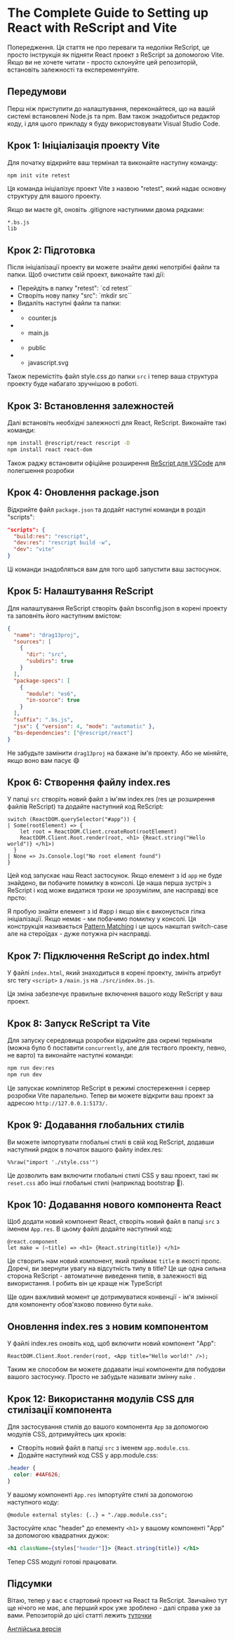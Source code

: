 # The Complete Guide to Setting up React with ReScript and Vite

Попередження. Ця стаття не про переваги та недоліки ReScript, це просто інструкція як підняти React проект з ReScript за допомогою Vite. Якщо ви не хочете читати - просто склонуйте цей репозиторій, встановіть залежності та експерементуйте.

## Передумови

Перш ніж приступити до налаштування, переконайтеся, що на вашій системі встановлені Node.js та npm. Вам також знадобиться редактор коду, і для цього прикладу я буду використовувати Visual Studio Code.

## Крок 1: Ініціалізація проекту Vite
Для початку відкрийте ваш термінал та виконайте наступну команду:

```bash
npm init vite retest
```

Ця команда ініціалізує проект Vite з назвою "retest", який надає основну структуру для вашого проекту.

Якщо ви маєте git, оновіть .gitignore наступними двома рядками: 

```
*.bs.js
lib
```

## Крок 2: Підготовка
Після ініціалізації проекту ви можете знайти деякі непотрібні файли та папки. Щоб очистити свій проект, виконайте такі дії:

* Перейдіть в папку "retest": `cd retest``
* Створіть нову папку "src": `mkdir src``
* Видаліть наступні файли та папки:
* * counter.js
* * main.js
* * public
* * javascript.svg

Також перемістіть файл style.css до папки `src` і тепер ваша структура проекту буде набагато зручнішою в роботі.

## Крок 3: Встановлення залежностей
Далі встановіть необхідні залежності для React, ReScript. Виконайте такі команди:

```bash
npm install @rescript/react rescript -D
npm install react react-dom
```

Також раджу встановити офіційне розширення [ReScript для VSCode](https://marketplace.visualstudio.com/items?itemName=chenglou92.rescript-vscode) для полегшення розробки

## Крок 4: Оновлення package.json
Відкрийте файл `package.json` та додайт наступні команди в розділ "scripts":

```json
"scripts": {
  "build:res": "rescript",
  "dev:res": "rescript build -w",
  "dev": "vite"
}
```

Ці команди знадобляться вам для того щоб запустити ваш застосунок.

## Крок 5: Налаштування ReScript

Для налаштування ReScript створіть файл bsconfig.json в корені проекту та заповніть його наступним вмістом:


```json
{
  "name": "drag13proj",
  "sources": [
    {
      "dir": "src",
      "subdirs": true
    }
  ],
  "package-specs": [
    {
      "module": "es6",
      "in-source": true
    }
  ],
  "suffix": ".bs.js",
  "jsx": { "version": 4, "mode": "automatic" },
  "bs-dependencies": ["@rescript/react"]
}
```

Не забудьте замінити `drag13proj` на бажане ім'я проекту. Або не міняйте, якщо воно вам пасує 😄

## Крок 6: Створення файлу index.res

У папці `src` створіть новий файл з ім'ям index.res (res це розширення файлів ReScript) та додайте наступний код ReScript:

```reason
switch (ReactDOM.querySelector("#app")) {
| Some(rootElement) => {
    let root = ReactDOM.Client.createRoot(rootElement)
    ReactDOM.Client.Root.render(root, <h1> {React.string("Hello world")} </h1>)
  }
| None => Js.Console.log("No root element found")
}
```
Цей код запускає наш React застосунок. Якщо елемент з id `app` не буде знайдено, ви побачите помилку в консолі. Це наша перша зустріч з ReScript і код може видатися трохи не зрозумілим, але насправді все прсто:

Я пробую знайти елемент з id #app і якщо він є виконується гілка ініціалізації. Якщо немає - ми побачимо помилку у консолі. Ця конструкція називається [Pattern Matching](https://rescript-lang.org/docs/manual/latest/pattern-matching-destructuring) і це щось накштал switch-case але на стероїдах - дуже потужна річ насправді.

## Крок 7: Підключення ReScript до index.html

У файлі `index.html`, який знаходиться в корені проекту, змініть атрибут src тегу `<script>` з `/main.js` на `./src/index.bs.js`.

Ця зміна забезпечує правильне включення вашого коду ReScript у ваш проект.

## Крок 8: Запуск ReScript та Vite

Для запуску середовища розробки відкрийте два окремі термінали (можна було б поставити `concurrently`, але для тествого проекту, певно, не варто) та виконайте наступні команди:

```bash
npm run dev:res
npm run dev
```

Це запускає компілятор ReScript в режимі спостереження і сервер розробки Vite паралельно. Тепер ви можете відкрити ваш проект за адресою `http://127.0.0.1:5173/.`

## Крок 9: Додавання глобальних стилів
Ви можете імпортувати глобальні стилі в свій код ReScript, додавши наступний рядок в початок вашого файлу index.res:

```reason
%%raw("import './style.css'")
```

Це дозволить вам включити глобальні стилі CSS у ваш проект, такі як `reset.css` або інші глобальні стилі (наприклад bootstrap 👿).

## Крок 10: Додавання нового компонента React

Щоб додати новий компонент React, створіть новий файл в папці `src` з іменем `App.res`. В цьому файлі додайте наступний код:

```reason
@react.component
let make = (~title) => <h1> {React.string(title)} </h1>
```
Це створить нам новий компонент, який приймає `title` в якості пропс. Доречі, ви звернули увагу на відсутність типу в title? Це ще одна сильна сторона ReScript - автоматичне виведення типів, в залежності від використання. І робить він це краще ніж TypeScript

Ще один важливий момент це дотримуватися конвенції - ім'я змінної для компоненту обов'язково повинно бути `make`.

## Оновлення index.res з новим компонентом
У файлі index.res оновіть код, щоб включити новий компонент "App":

```reason
ReactDOM.Client.Root.render(root, <App title="Hello world!" />);
```

Таким же способом ви можете додавати інші компоненти для побудови вашого застосунку. Просто не забудьте називати змінну `make` .

## Крок 12: Використання модулів CSS для стилізації компонента

Для застосування стилів до вашого компонента `App` за допомогою модулів CSS, дотримуйтесь цих кроків:

* Створіть новий файл в папці `src` з іменем `app.module.css`.
* Додайте наступний код CSS у app.module.css:

```css
.header {
  color: #4AF626;
}
```

У вашому компоненті `App.res` імпортуйте стилі за допомогою наступного коду:

```reason
@module external styles: {..} = "./app.module.css";
```

Застосуйте клас "header" до елементу `<h1>` у вашому компоненті "App" за допомогою квадратних дужок:

```jsx
<h1 className={styles["header"]}> {React.string(title)} </h1>
```

Тепер СSS модулі готові працювати.

## Підсумки

Вітаю, тепер у вас є стартовий проект на React та ReScript. Звичайно тут ще нічого не має, але перший крок уже зроблено - далі справа уже за вами. Репозиторій до цієї статті лежить [туточки](https://github.com/Drag13/rescript-react-vite-example)

[Англійська версія](../rescript-react-vite-guide/index.pug)